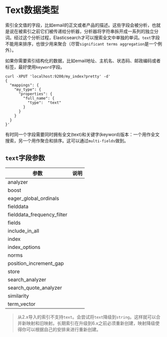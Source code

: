 # Text数据类型

索引全文值的字段，比如email的正文或者产品的描述。这些字段会被分析，也就是说在被索引之前它们被传递给分析器，分析器将字符串拆开成一系列的独立分词。经过这个分析过程，Elasticsearch才可以搜索全文中单独的单词。`text`字段不能用来排序，也很少用来聚合（尽管`significant terms aggregation`是一个例外）。

如果你需要索引结构化的数据，比如email地址、主机名、状态码、邮政编码或者标签，最好使用`keyword`字段。

```
curl -XPUT 'localhost:9200/my_index?pretty' -d'
{
  "mappings": {
    "my_type": {
      "properties": {
        "full_name": {
          "type":  "text"
        }
      }
    }
  }
}'
```

有时同一个字段需要同时拥有全文(text)和关键字(keyword)版本：一个用作全文搜索，另一个用作聚合和排序。这可以通过`multi-fields`做到。

## `text`字段参数

|参数|说明|
|---|---|
|analyzer||
|boost||
|eager_global_ordinals||
|fielddata||
|fielddata_frequency_filter||
|fields||
|include_in_all||
|index||
|index_options||
|norms||
|position_increment_gap||
|store||
|search_analyzer||
|search_quote_analyzer||
|similarity||
|term_vector||

> 从2.x导入的索引不支持`text`。会尝试将`text`降级到`string`。这样就可以合并新映射和旧映射。长期索引在升级到6.x之前必须重新创建，映射降级使得你可以根据自己的安排来进行重新创建。
